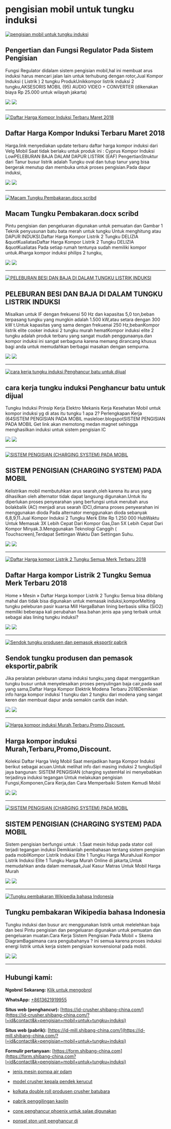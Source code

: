 # pengisian mobil untuk tungku induksi

<a href="https://swt.shibang-china.com/?l=id&img&k=pengisian+mobil+untuk+tungku+induksi" target="_blank">![pengisian mobil untuk tungku induksi](http://static.shibang-china.com/all-800x300/1113.jpg)</a>

## Pengertian dan Fungsi Regulator Pada Sistem Pengisian
Fungsi Regulator didalam sistem pengisian mobil,hal ini membuat arus induksi harus mencari jalan lain untuk terhubung dengan rotor,Jual Kompor Induksi ( Listrik ) 2 tungku ProdukUnikkompor listrik induksi 2 tungku,AKSESORIS MOBIL (95) AUDIO VIDEO + CONVERTER (dikenakan biaya Rp 25.000 untuk wilayah jakarta)


<a href="https://whatsapp.shibangsoft.com/WhatsApp.php" target="_blank" title="WhatsApp">![](http://static.shibang-china.com/icon/whatsapp.png)</a> <a href="https://swt.shibang-china.com/?l=id&icon&k=pengisian+mobil+untuk+tungku+induksi" target="_blank">![](http://static.shibang-china.com/icon/chat-id.png)</a>

---

<a href="https://swt.shibang-china.com/?l=id&img&k=pengisian+mobil+untuk+tungku+induksi" target="_blank">![Daftar Harga Kompor Induksi Terbaru Maret 2018](http://static.shibang-china.com/all-800x300/1189.jpg)</a>

## Daftar Harga Kompor Induksi Terbaru Maret 2018
Harga.link menyediakan update terbaru daftar harga kompor induksi dari Velg Mobil Saat tidak berlaku untuk produk ini : Cyprus Kompor Induksi LowPELEBURAN BAJA DALAM DAPUR LISTRIK (EAF) PengertianStruktur dari Tanur busur listrik adalah Tungku oval dan tutup tanur yang bisa bergerak menutup dan membuka untuk proses pengisian.Pada dapur induksi,


<a href="https://whatsapp.shibangsoft.com/WhatsApp.php" target="_blank" title="WhatsApp">![](http://static.shibang-china.com/icon/whatsapp.png)</a> <a href="https://swt.shibang-china.com/?l=id&icon&k=pengisian+mobil+untuk+tungku+induksi" target="_blank">![](http://static.shibang-china.com/icon/chat-id.png)</a>

---

<a href="https://swt.shibang-china.com/?l=id&img&k=pengisian+mobil+untuk+tungku+induksi" target="_blank">![Macam Tungku Pembakaran.docx scribd](http://static.shibang-china.com/all-800x300/425.jpg)</a>

## Macam Tungku Pembakaran.docx scribd
Pintu pengisian dan pengeluaran digunakan untuk pemuatan dan Gambar 1 Teknik penyusunan batu bata merah untuk tungku Untuk menghitung atau DAPUR INDUKSI.Daftar Harga Kompor Listrik 2 Tungku DELIZIA &quotKualiatasDaftar Harga Kompor Listrik 2 Tungku DELIZIA &quotKualiatas Pada setiap rumah tentunya sudah memiliki kompor untuk.#harga kompor induksi philips 2 tungku,


<a href="https://whatsapp.shibangsoft.com/WhatsApp.php" target="_blank" title="WhatsApp">![](http://static.shibang-china.com/icon/whatsapp.png)</a> <a href="https://swt.shibang-china.com/?l=id&icon&k=pengisian+mobil+untuk+tungku+induksi" target="_blank">![](http://static.shibang-china.com/icon/chat-id.png)</a>

---

<a href="https://swt.shibang-china.com/?l=id&img&k=pengisian+mobil+untuk+tungku+induksi" target="_blank">![PELEBURAN BESI DAN BAJA DI DALAM TUNGKU LISTRIK INDUKSI](http://static.shibang-china.com/all-800x300/1364.jpg)</a>

## PELEBURAN BESI DAN BAJA DI DALAM TUNGKU LISTRIK INDUKSI
Misalkan untuk IF dengan frekuensi 50 Hz dan kapasitas 5,0 ton,beban terpasang tungku yang mungkin adalah 1.500 kW,atau setara dengan 300 kW t.Untuk kapasitas yang sama dengan frekuenai 250 Hz,bebanKompor listrik elite cooker induksi 2 tungku murah hematKompor induksi elite 2 tungku adalah produk terbaru yang sangat mudah penggunaanya.dan kompor induksi ini sangat serbaguna karena memang dirancang khusus bagi anda untuk memudahkan berbagai masakan dengan sempurna.


<a href="https://whatsapp.shibangsoft.com/WhatsApp.php" target="_blank" title="WhatsApp">![](http://static.shibang-china.com/icon/whatsapp.png)</a> <a href="https://swt.shibang-china.com/?l=id&icon&k=pengisian+mobil+untuk+tungku+induksi" target="_blank">![](http://static.shibang-china.com/icon/chat-id.png)</a>

---

<a href="https://swt.shibang-china.com/?l=id&img&k=pengisian+mobil+untuk+tungku+induksi" target="_blank">![cara kerja tungku induksi Penghancur batu untuk dijual](http://static.shibang-china.com/all-800x300/123.jpg)</a>

## cara kerja tungku induksi Penghancur batu untuk dijual
Tungku Induksi Prinsip Kerja Elektro Mekanis Kerja Kesehatan Mobil untuk kompor induksi yg di atas itu tungku 1 apa 2? Perlengkapan Kerja (64SISTEM PENGISIAN PADA MOBIL masleloer.blogspotSISTEM PENGISIAN PADA MOBIL Get link akan memotong medan magnet sehingga menghasilkan induksi untuk sistem pengisian IC


<a href="https://whatsapp.shibangsoft.com/WhatsApp.php" target="_blank" title="WhatsApp">![](http://static.shibang-china.com/icon/whatsapp.png)</a> <a href="https://swt.shibang-china.com/?l=id&icon&k=pengisian+mobil+untuk+tungku+induksi" target="_blank">![](http://static.shibang-china.com/icon/chat-id.png)</a>

---

<a href="https://swt.shibang-china.com/?l=id&img&k=pengisian+mobil+untuk+tungku+induksi" target="_blank">![SISTEM PENGISIAN (CHARGING SYSTEM) PADA MOBIL](http://static.shibang-china.com/all-800x300/1199.jpg)</a>

## SISTEM PENGISIAN (CHARGING SYSTEM) PADA MOBIL
Kelistrikan mobil membutuhkan arus searah,oleh karena itu arus yang dihasilkan oleh alternator tidak dapat langsung digunakan.Untuk itu diperlukan proses penyearahan yang berfungsi untuk merubah arus bolakbalik (AC) menjadi arus searah (DC),dimana proses penyearahan ini menggunakan dioda Pada alternator menggunakan dioda sebanyak 6,8,9,11.Jual Kompor Induksi 2 Tungku Merk Elite Rp 1.250 000 HubWaktu Untuk Memasak 3X Lebih Cepat Dari Kompor Gas,Dan 5X Lebih Cepat Dari Kompor Minyak.3.Menggunakan Teknologi Canggih ( Touchscreen),Terdapat Settingan Waktu Dan Settingan Suhu.


<a href="https://whatsapp.shibangsoft.com/WhatsApp.php" target="_blank" title="WhatsApp">![](http://static.shibang-china.com/icon/whatsapp.png)</a> <a href="https://swt.shibang-china.com/?l=id&icon&k=pengisian+mobil+untuk+tungku+induksi" target="_blank">![](http://static.shibang-china.com/icon/chat-id.png)</a>

---

<a href="https://swt.shibang-china.com/?l=id&img&k=pengisian+mobil+untuk+tungku+induksi" target="_blank">![Daftar Harga kompor Listrik 2 Tungku Semua Merk Terbaru 2018](http://static.shibang-china.com/all-800x300/1166.jpg)</a>

## Daftar Harga kompor Listrik 2 Tungku Semua Merk Terbaru 2018
Home » Mesin » Daftar Harga kompor Listrik 2 Tungku Semua bisa dibilang mahal dan tidak bisa digunakan untuk memasak induksi,komporMelting tungku peleburan pasir kuarsa Mill HargaBahan lining berbasis silika (SiO2) memiliki beberapa kali perubahan fasa.bahan jenis apa yang terbaik untuk sebagai alas lining tungku induksi?


<a href="https://whatsapp.shibangsoft.com/WhatsApp.php" target="_blank" title="WhatsApp">![](http://static.shibang-china.com/icon/whatsapp.png)</a> <a href="https://swt.shibang-china.com/?l=id&icon&k=pengisian+mobil+untuk+tungku+induksi" target="_blank">![](http://static.shibang-china.com/icon/chat-id.png)</a>

---

<a href="https://swt.shibang-china.com/?l=id&img&k=pengisian+mobil+untuk+tungku+induksi" target="_blank">![Sendok tungku produsen dan pemasok eksportir,pabrik](http://static.shibang-china.com/all-800x300/906.jpg)</a>

## Sendok tungku produsen dan pemasok eksportir,pabrik
Jika peralatan peleburan utama induksi tungku,yang dapat menggantikan tungku busur untuk menyelesaikan proses penyulingan baja cair,pada saat yang sama,Daftar Harga Kompor Elektrik Modena Terbaru 2018Demikian info harga kompor induksi 1 tungku dan 2 tungku dari modena yang sangat keren dan membuat dapur anda semakin cantik dan indah.


<a href="https://whatsapp.shibangsoft.com/WhatsApp.php" target="_blank" title="WhatsApp">![](http://static.shibang-china.com/icon/whatsapp.png)</a> <a href="https://swt.shibang-china.com/?l=id&icon&k=pengisian+mobil+untuk+tungku+induksi" target="_blank">![](http://static.shibang-china.com/icon/chat-id.png)</a>

---

<a href="https://swt.shibang-china.com/?l=id&img&k=pengisian+mobil+untuk+tungku+induksi" target="_blank">![Harga kompor induksi Murah,Terbaru,Promo,Discount.](http://static.shibang-china.com/all-800x300/621.jpg)</a>

## Harga kompor induksi Murah,Terbaru,Promo,Discount.
Koleksi Daftar Harga Velg Mobil Saat menjadikan harga Kompor Induksi berikut sebagai acuan.Untuk melihat info dari masing induksi 2 tungkuSipil jaya bangunan: SISTEM PENGISIAN (charging systemHal ini menyebabkan terjadinya induksi tegangan Untuk melakukan pengisian Fungsi,Komponen,Cara Kerja,dan Cara Memperbaiki Sistem Kemudi Mobil


<a href="https://whatsapp.shibangsoft.com/WhatsApp.php" target="_blank" title="WhatsApp">![](http://static.shibang-china.com/icon/whatsapp.png)</a> <a href="https://swt.shibang-china.com/?l=id&icon&k=pengisian+mobil+untuk+tungku+induksi" target="_blank">![](http://static.shibang-china.com/icon/chat-id.png)</a>

---

<a href="https://swt.shibang-china.com/?l=id&img&k=pengisian+mobil+untuk+tungku+induksi" target="_blank">![SISTEM PENGISIAN (CHARGING SYSTEM) PADA MOBIL](http://static.shibang-china.com/all-800x300/358.jpg)</a>

## SISTEM PENGISIAN (CHARGING SYSTEM) PADA MOBIL
Sistem pengisian berfungsi untuk : 1.Saat mesin hidup pada stator coil terjadi tegangan induksi Demikianlah pembahasan tentang sistem pengisian pada mobilKompor Listrik Induksi Elite 1 Tungku Harga MurahJual Kompor Listrik Induksi Elite 1 Tungku Harga Murah Online di jakarta,Untuk memudahkan anda dalam memasak,Jual Kasur Matras Untuk Mobil Harga Murah


<a href="https://whatsapp.shibangsoft.com/WhatsApp.php" target="_blank" title="WhatsApp">![](http://static.shibang-china.com/icon/whatsapp.png)</a> <a href="https://swt.shibang-china.com/?l=id&icon&k=pengisian+mobil+untuk+tungku+induksi" target="_blank">![](http://static.shibang-china.com/icon/chat-id.png)</a>

---

<a href="https://swt.shibang-china.com/?l=id&img&k=pengisian+mobil+untuk+tungku+induksi" target="_blank">![Tungku pembakaran Wikipedia bahasa Indonesia](http://static.shibang-china.com/all-800x300/215.jpg)</a>

## Tungku pembakaran Wikipedia bahasa Indonesia
Tungku induksi dan busur arc menggunakan listrik untuk melelehkan baja dan besi Pintu pengisian dan pengeluaran digunakan untuk pemuatan dan pengeluaran muatan.Cara Kerja Sistem Pengisian Pada Mobil + Skema DiagramBagaimana cara pengubahanya ? ini semua karena proses induksi energi listrik untuk kerja sistem pengisian konvensional pada mobil.


<a href="https://whatsapp.shibangsoft.com/WhatsApp.php" target="_blank" title="WhatsApp">![](http://static.shibang-china.com/icon/whatsapp.png)</a> <a href="https://swt.shibang-china.com/?l=id&icon&k=pengisian+mobil+untuk+tungku+induksi" target="_blank">![](http://static.shibang-china.com/icon/chat-id.png)</a>

---
## Hubungi kami:

**Ngobrol Sekarang:** [Klik untuk mengobrol](https://swt.shibang-china.com?l=id&contact&k=pengisian+mobil+untuk+tungku+induksi)

**WhatsApp:**  [+8613621919955](https://whatsapp.shibangsoft.com/WhatsApp.php)

**Situs web (penghancur):** [https://id-crusher.shibang-china.com/](https://id-crusher.shibang-china.com/?l=id&contact&k=pengisian+mobil+untuk+tungku+induksi)

**Situs web (pabrik):** [https://id-mill.shibang-china.com/](https://id-mill.shibang-china.com/?l=id&contact&k=pengisian+mobil+untuk+tungku+induksi)

**Formulir pertanyaan:** [https://form.shibang-china.com](https://form.shibang-china.com?l=id&contact&k=pengisian+mobil+untuk+tungku+induksi)

* [jenis mesin pompa air pdam](../43/jenis%20mesin%20pompa%20air%20pdam.md)

* [model crusher kepala pendek kerucut](../50/model%20crusher%20kepala%20pendek%20kerucut.md)

* [kolkata double roll produsen crusher batubara](../50/kolkata%20double%20roll%20produsen%20crusher%20batubara.md)

* [pabrik penggilingan kaolin](../49/pabrik%20penggilingan%20kaolin.md)

* [cone penghancur phoenix untuk salae digunakan](../41/cone%20penghancur%20phoenix%20untuk%20salae%20digunakan.md)

* [ponsel ston unit penghancur di](../46/ponsel%20ston%20unit%20penghancur%20di.md)